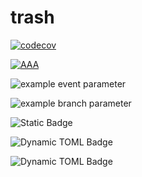 # trash

[![codecov](https://codecov.io/github/saxix/trash/graph/badge.svg?token=QjcRWe13Lt)](https://codecov.io/github/saxix/trash)

[![AAA](https://github.com/github/docs/actions/workflows/test.yml/badge.svg?title=aaa)](https://codecov.io/github/saxix/trash)

![example event parameter](https://github.com/github/docs/actions/workflows/main.yml/badge.svg?event=push)

![example branch parameter](https://github.com/github/docs/actions/workflows/main.yml/badge.svg?branch=feature-1)

![Static Badge](https://img.shields.io/badge/any_text-you_like-blue)

![Dynamic TOML Badge](https://img.shields.io/badge/dynamic/toml?url=https%3A%2F%2Fraw.githubusercontent.com%2Fsaxix%2Ftrash%2Fdevelop%2Fpyproject.toml&query=%24.project.version&label=version)

![Dynamic TOML Badge](https://img.shields.io/badge/dynamic/toml?url=https%3A%2F%2Fraw.githubusercontent.com%2Fsaxix%2Ftrash%2Fdevelop%2Fpyproject.toml&query=%24.project.license.text&label=license)
